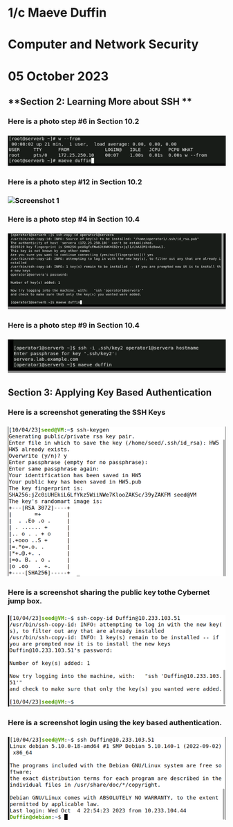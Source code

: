 # 1/c Maeve Duffin 
# Computer and Network Security 
# 05 October 2023

## **Section 2: Learning More about SSH ** 
### Here is a photo step #6 in Section 10.2 
### ![Screenshot 1](Part2_6.png)
### Here is a photo step #12 in Section 10.2 
### ![Screenshot 1](Part2_9.png)
### Here is a photo step #4 in Section 10.4 
### ![Screenshot 1](Part2_4.png)
### Here is a photo step #9 in Section 10.4 
### ![Screenshot 1](Part2__9.png)


## **Section 3: Applying Key Based Authentication** ## 
### Here is a screenshot generating the SSH Keys  
### ![Screenshot 1](Part3_1.png)
### Here is a screenshot sharing the public key tothe Cybernet jump box.  
### ![Screenshot 1](Part3_2.png)
### Here is a screenshot login using the key based authentication. 
### ![Screenshot 1](Part3_3.png)
